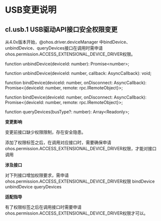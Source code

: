 # USB变更说明

## cl.usb.1 USB驱动API接口安全权限变更

从4.0x版本开始，@ohos.driver.deviceManager 中bindDevice、unbindDevice、queryDevices接口在调用时需申请ohos.permission.ACCESS_EXTENSIONAL_DEVICE_DRIVER权限。

function unbindDevice(deviceId: number): Promise\<number>;

function unbindDevice(deviceId: number, callback: AsyncCallback<number>): void;

function bindDevice(deviceId: number, onDisconnect: AsyncCallback<number>): Promise<{deviceId: number, remote: rpc.IRemoteObject}>;

function bindDevice(deviceId: number, onDisconnect: AsyncCallback<number>): Promise<{deviceId: number, remote: rpc.IRemoteObject}>;

function queryDevices(busType?: number): Array<Readonly<Device>>;

**变更影响**

变更前接口缺少权限限制，存在安全隐患。

添加了权限标签之后，在调用对应接口时，需要确保申请ohos.permission.ACCESS_EXTENSIONAL_DEVICE_DRIVER权限，才能对接口调用

**涉及接口**

对下列接口增加权限要求，需申请ohos.permission.ACCESS_EXTENSIONAL_DEVICE_DRIVER权限
bindDevice
unbindDevice
queryDevices

**适配指导**

有了权限标签之后在调用接口时需要申请ohos.permission.ACCESS_EXTENSIONAL_DEVICE_DRIVER权限才可以。

<!--no_check-->